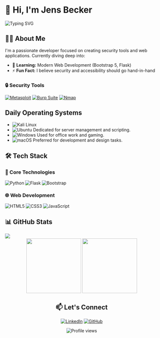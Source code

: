 # 🚀 Hi, I'm Jens Becker 


<img src="https://readme-typing-svg.demolab.com?font=Fira+Code&pause=1000&color=5D3FD3&width=435&lines=Python+Developer;Web+Security+Enthusiast;OFFG+Creator" alt="Typing SVG" />


## 👨‍💻 About Me
I'm a passionate developer focused on creating security tools and web applications. Currently diving deep into:

- 🌱 **Learning:** Modern Web Development (Bootstrap 5, Flask)
- ⚡ **Fun Fact:** I believe security and accessibility should go hand-in-hand

### 🔒 Security Tools

[![Metasploit](https://img.shields.io/badge/Metasploit-Exploit_Framework-blue?style=for-the-badge&logo=metasploit&logoColor=white)](https://www.metasploit.com/)
[![Burp Suite](https://img.shields.io/badge/Burp_Suite-Penetration_Testing-orange?style=for-the-badge&logo=burpsuite&logoColor=white)](https://portswigger.net/burp)
[![Nmap](https://img.shields.io/badge/Nmap-Network_Mapping-blue?style=for-the-badge&logo=gnu-bash&logoColor=white)](https://nmap.org/)

## Daily Operating Systems

- ![Kali Linux](https://img.shields.io/badge/Kali_Linux-Pentesting-557C94?style=for-the-badge&logo=kalilinux&logoColor=white)
- ![Ubuntu](https://img.shields.io/badge/Ubuntu-22.04-orange) Dedicated for server management and scripting.
- ![Windows](https://img.shields.io/badge/Windows-10-blue) Used for office work and gaming.
- ![macOS](https://img.shields.io/badge/macOS-Ventura-lightgrey) Preferred for development and design tasks.


## 🛠️ Tech Stack

### 🔧 Core Technologies
![Python](https://img.shields.io/badge/Python-3776AB?style=for-the-badge&logo=python&logoColor=white)
![Flask](https://img.shields.io/badge/Flask-000000?style=for-the-badge&logo=flask&logoColor=white)
![Bootstrap](https://img.shields.io/badge/Bootstrap-7952B3?style=for-the-badge&logo=bootstrap&logoColor=white)

### 🌐 Web Development
![HTML5](https://img.shields.io/badge/HTML5-E34F26?style=for-the-badge&logo=html5&logoColor=white)
![CSS3](https://img.shields.io/badge/CSS3-1572B6?style=for-the-badge&logo=css3&logoColor=white)
![JavaScript](https://img.shields.io/badge/JavaScript-F7DF1E?style=for-the-badge&logo=javascript&logoColor=black)



## 📊 GitHub Stats
<img src="https://github-readme-activity-graph.vercel.app/graph?username=jensbecker-dev&theme=react-dark&hide_border=true" />

<div align="center">
  <img height="180em" src="https://github-readme-stats.vercel.app/api?username=jensbecker-dev&show_icons=true&theme=radical&include_all_commits=true&count_private=true" />
  <img height="180em" src="https://github-readme-stats.vercel.app/api/top-langs/?username=jensbecker-dev&layout=compact&theme=radical" />
  
  ## 📫 Let's Connect
  [![LinkedIn](https://img.shields.io/badge/LinkedIn-0077B5?style=for-the-badge&logo=linkedin&logoColor=white)](https://www.linkedin.com/in/jensbeckernet)
  [![GitHub](https://img.shields.io/badge/GitHub-181717?style=for-the-badge&logo=github&logoColor=white)](https://github.com/jensbecker-dev)

  <img src="https://komarev.com/ghpvc/?username=jensbecker-dev&label=Profile+Views&color=blueviolet&style=flat-square" alt="Profile views" />
</div>

